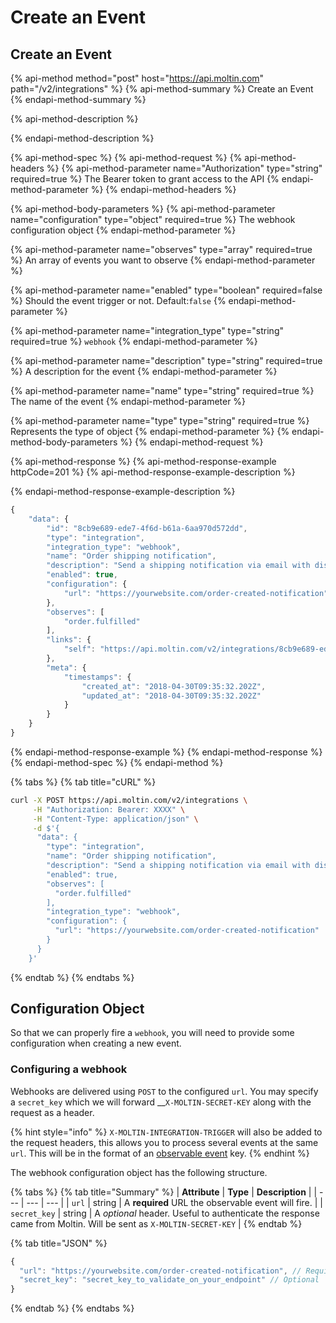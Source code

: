 # Create an Event

## Create an Event

{% api-method method="post" host="https://api.moltin.com" path="/v2/integrations" %}
{% api-method-summary %}
Create an Event
{% endapi-method-summary %}

{% api-method-description %}

{% endapi-method-description %}

{% api-method-spec %}
{% api-method-request %}
{% api-method-headers %}
{% api-method-parameter name="Authorization" type="string" required=true %}
The Bearer token to grant access to the API
{% endapi-method-parameter %}
{% endapi-method-headers %}

{% api-method-body-parameters %}
{% api-method-parameter name="configuration" type="object" required=true %}
The webhook configuration object
{% endapi-method-parameter %}

{% api-method-parameter name="observes" type="array" required=true %}
An array of events you want to observe
{% endapi-method-parameter %}

{% api-method-parameter name="enabled" type="boolean" required=false %}
Should the event trigger or not. Default:`false`
{% endapi-method-parameter %}

{% api-method-parameter name="integration\_type" type="string" required=true %}
`webhook`
{% endapi-method-parameter %}

{% api-method-parameter name="description" type="string" required=true %}
A description for the event
{% endapi-method-parameter %}

{% api-method-parameter name="name" type="string" required=true %}
The name of the event
{% endapi-method-parameter %}

{% api-method-parameter name="type" type="string" required=true %}
Represents the type of object
{% endapi-method-parameter %}
{% endapi-method-body-parameters %}
{% endapi-method-request %}

{% api-method-response %}
{% api-method-response-example httpCode=201 %}
{% api-method-response-example-description %}

{% endapi-method-response-example-description %}

```javascript
{
    "data": {
        "id": "8cb9e689-ede7-4f6d-b61a-6aa970d572dd",
        "type": "integration",
        "integration_type": "webhook",
        "name": "Order shipping notification",
        "description": "Send a shipping notification via email with discount code.",
        "enabled": true,
        "configuration": {
            "url": "https://yourwebsite.com/order-created-notification"
        },
        "observes": [
            "order.fulfilled"
        ],
        "links": {
            "self": "https://api.moltin.com/v2/integrations/8cb9e689-ede7-4f6d-b61a-6aa970d572dd"
        },
        "meta": {
            "timestamps": {
                "created_at": "2018-04-30T09:35:32.202Z",
                "updated_at": "2018-04-30T09:35:32.202Z"
            }
        }
    }
}
```
{% endapi-method-response-example %}
{% endapi-method-response %}
{% endapi-method-spec %}
{% endapi-method %}

{% tabs %}
{% tab title="cURL" %}
```bash
curl -X POST https://api.moltin.com/v2/integrations \
     -H "Authorization: Bearer: XXXX" \
     -H "Content-Type: application/json" \
     -d $'{
      "data": {
        "type": "integration",
        "name": "Order shipping notification",
        "description": "Send a shipping notification via email with discount code.",
        "enabled": true,
        "observes": [
          "order.fulfilled"
        ],
        "integration_type": "webhook",
        "configuration": {
          "url": "https://yourwebsite.com/order-created-notification"
        }
      }
    }'
```
{% endtab %}
{% endtabs %}

## Configuration Object

So that we can properly fire a `webhook`, you will need to provide some configuration when creating a new event.

### Configuring a webhook

Webhooks are delivered using `POST` to the configured `url`. You may specify a `secret_key` which we will forward \_\_`X-MOLTIN-SECRET-KEY` along with the request as a header.

{% hint style="info" %}
`X-MOLTIN-INTEGRATION-TRIGGER` will also be added to the request headers, this allows you to process several events at the same `url`. This will be in the format of an [observable event](https://github.com/moltin/api.docs.moltin.com/tree/5428af44944131bca0a50421e5078ffbbdafbe7a/advanced/observable-events.md) key.
{% endhint %}

The webhook configuration object has the following structure.

{% tabs %}
{% tab title="Summary" %}
| **Attribute** | **Type** | **Description** |
| --- | --- | --- |
| `url` | string | A **required** URL the observable event will fire. |
| `secret_key` | string | A _optional_ header. Useful to authenticate the response came from Moltin. Will be sent as `X-MOLTIN-SECRET-KEY` |
{% endtab %}

{% tab title="JSON" %}
```javascript
{
  "url": "https://yourwebsite.com/order-created-notification", // Required
  "secret_key": "secret_key_to_validate_on_your_endpoint" // Optional
}
```
{% endtab %}
{% endtabs %}

